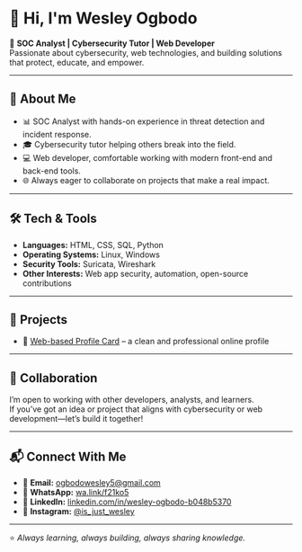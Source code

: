 # 👋 Hi, I'm Wesley Ogbodo  

🔹 **SOC Analyst | Cybersecurity Tutor | Web Developer**  
Passionate about cybersecurity, web technologies, and building solutions that protect, educate, and empower.  

---

## 🚀 About Me  
- 📊 SOC Analyst with hands-on experience in threat detection and incident response.  
- 🎓 Cybersecurity tutor helping others break into the field.  
- 💻 Web developer, comfortable working with modern front-end and back-end tools.  
- 🌐 Always eager to collaborate on projects that make a real impact.  

---

## 🛠️ Tech & Tools  
- **Languages:** HTML, CSS, SQL, Python  
- **Operating Systems:** Linux, Windows  
- **Security Tools:** Suricata, Wireshark  
- **Other Interests:** Web app security, automation, open-source contributions  

---

## 📂 Projects  
- 🔗 [Web-based Profile Card](#) – a clean and professional online profile  

---

## 🤝 Collaboration  
I’m open to working with other developers, analysts, and learners.  
If you’ve got an idea or project that aligns with cybersecurity or web development—let’s build it together!  

---

## 📬 Connect With Me  
- 📧 **Email:** [ogbodowesley5@gmail.com](mailto:ogbodowesley5@gmail.com)  
- 🔗 **WhatsApp:** [wa.link/f21ko5](https://wa.link/f21ko5)  
- 💼 **LinkedIn:** [linkedin.com/in/wesley-ogbodo-b048b5370](https://ng.linkedin.com/in/wesley-ogbodo-b048b5370)  
- 📸 **Instagram:** [@is_just_wesley](https://www.instagram.com/is_just_wesley/)  

---

⭐️ *Always learning, always building, always sharing knowledge.*  
